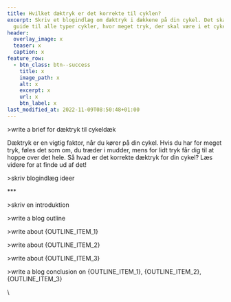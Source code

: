 ```yaml
---
title: Hvilket dæktryk er det korrekte til cyklen?
excerpt: Skriv et blogindlæg om dæktryk i dækkene på din cykel. Det skal være en
  guide til alle typer cykler, hvor meget tryk, der skal være i et cykeldæk.
header:
  overlay_image: x
  teaser: x
  caption: x
feature_row:
  - btn_class: btn--success
    title: x
    image_path: x
    alt: x
    excerpt: x
    url: x
    btn_label: x
last_modified_at: 2022-11-09T08:50:48+01:00
---
```

<!--StartFragment-->

\>write a brief for dæktryk til cykeldæk

Dæktryk er en vigtig faktor, når du kører på din cykel. Hvis du har for meget tryk, føles det som om, du træder i mudder, mens for lidt tryk får dig til at hoppe over det hele. Så hvad er det korrekte dæktryk for din cykel? Læs videre for at finde ud af det!

\>skriv blogindlæg ideer

\*\**

\>skriv en introduktion

\>write a blog outline

\>write about {OUTLINE_ITEM_1}

\>write about {OUTLINE_ITEM_2}

\>write about {OUTLINE_ITEM_3}

\>write a blog conclusion on {OUTLINE_ITEM_1}, {OUTLINE_ITEM_2}, {OUTLINE_ITEM_3}

\
<!--EndFragment-->